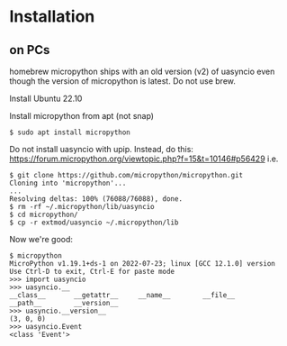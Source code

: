 # Installation

## on PCs

homebrew micropython ships with an old version (v2) of uasyncio even though the version of micropython is latest. Do not use brew.

Install Ubuntu 22.10

Install micropython from apt (not snap)

```
$ sudo apt install micropython
```

Do not install uasyncio with upip. Instead, do this: https://forum.micropython.org/viewtopic.php?f=15&t=10146#p56429 i.e.

```
$ git clone https://github.com/micropython/micropython.git
Cloning into 'micropython'...
...
Resolving deltas: 100% (76088/76088), done.
$ rm -rf ~/.micropython/lib/uasyncio
$ cd micropython/
$ cp -r extmod/uasyncio ~/.micropython/lib
```

Now we're good:

```
$ micropython
MicroPython v1.19.1+ds-1 on 2022-07-23; linux [GCC 12.1.0] version
Use Ctrl-D to exit, Ctrl-E for paste mode
>>> import uasyncio
>>> uasyncio.__
__class__       __getattr__     __name__        __file__
__path__        __version__
>>> uasyncio.__version__
(3, 0, 0)
>>> uasyncio.Event
<class 'Event'>
```
